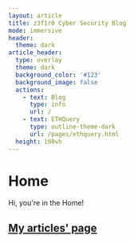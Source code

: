 ```yaml
---
layout: article
title: z3f1r0 Cyber Security Blog
mode: immersive
header:
  theme: dark
article_header:
  type: overlay
  theme: dark
  background_color: '#123'
  background_image: false
  actions:
    - text: Blog
      type: info
      url: /
    - text: ETHQuery
      type: outline-theme-dark
      url: /pages/ethquery.html
  height: 100vh
---
```


# Home

Hi, you're in the Home!

## [My articles' page](https://z3f1r0.github.io)
